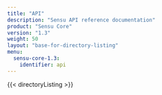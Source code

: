 ```yaml
---
title: "API"
description: "Sensu API reference documentation"
product: "Sensu Core"
version: "1.3"
weight: 50
layout: "base-for-directory-listing"
menu: 
  sensu-core-1.3:
    identifier: api
---
```


{{< directoryListing >}}
